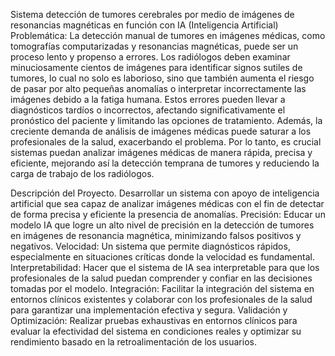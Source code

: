 Sistema detección de tumores cerebrales por medio de imágenes de resonancias magnéticas en función con IA (Inteligencia Artificial)
Problemática:
La detección manual de tumores en imágenes médicas, como tomografías computarizadas y resonancias magnéticas, puede ser un proceso lento y propenso a errores. 
Los radiólogos deben examinar minuciosamente cientos de imágenes para identificar signos sutiles de tumores, lo cual no solo es laborioso, sino que también aumenta
el riesgo de pasar por alto pequeñas anomalías o interpretar incorrectamente las imágenes debido a la fatiga humana. Estos errores pueden llevar a diagnósticos tardíos o incorrectos, 
afectando significativamente el pronóstico del paciente y limitando las opciones de tratamiento. Además, la creciente demanda de análisis de imágenes médicas puede saturar a los profesionales de la salud, 
exacerbando el problema. Por lo tanto, es crucial sistemas puedan analizar imágenes médicas de manera rápida, precisa y eficiente, mejorando así la detección temprana de tumores y reduciendo la carga de trabajo de los radiólogos.

Descripción del Proyecto.
Desarrollar un sistema con apoyo de inteligencia artificial que sea capaz de analizar imágenes médicas con el fin de detectar de forma precisa y eficiente la presencia de anomalías.
Precisión:
Educar un modelo IA que logre un alto nivel de precisión en la detección de tumores en imágenes de resonancia magnética, minimizando falsos positivos y negativos.
Velocidad:
Un sistema que permite diagnósticos rápidos, especialmente en situaciones críticas donde la velocidad es fundamental.
Interpretabilidad:
Hacer que el sistema de IA sea interpretable para que los profesionales de la salud puedan comprender y confiar en las decisiones tomadas por el modelo.
Integración:
Facilitar la integración del sistema en entornos clínicos existentes y colaborar con los profesionales de la salud para garantizar una implementación efectiva y segura.
Validación y Optimización:
Realizar pruebas exhaustivas en entornos clínicos para evaluar la efectividad del sistema en condiciones reales y optimizar su rendimiento basado en la retroalimentación de los usuarios.


